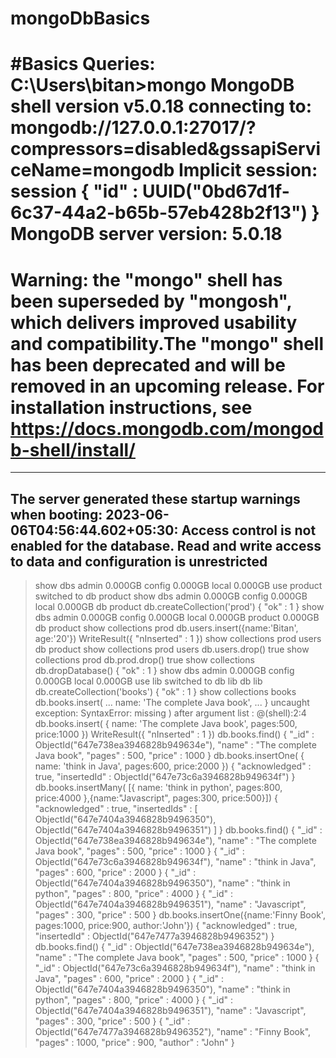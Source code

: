 # mongoDbBasics
#Basics Queries:
C:\Users\bitan>mongo
MongoDB shell version v5.0.18
connecting to: mongodb://127.0.0.1:27017/?compressors=disabled&gssapiServiceName=mongodb
Implicit session: session { "id" : UUID("0bd67d1f-6c37-44a2-b65b-57eb428b2f13") }
MongoDB server version: 5.0.18
================
Warning: the "mongo" shell has been superseded by "mongosh",
which delivers improved usability and compatibility.The "mongo" shell has been deprecated and will be removed in
an upcoming release.
For installation instructions, see
https://docs.mongodb.com/mongodb-shell/install/
================
---
The server generated these startup warnings when booting:
        2023-06-06T04:56:44.602+05:30: Access control is not enabled for the database. Read and write access to data and configuration is unrestricted
---
> show dbs
admin   0.000GB
config  0.000GB
local   0.000GB
> use product
switched to db product
> show dbs
admin   0.000GB
config  0.000GB
local   0.000GB
> db
product
> db.createCollection('prod')
{ "ok" : 1 }
> show dbs
admin    0.000GB
config   0.000GB
local    0.000GB
product  0.000GB
> db
product
> show collections
prod
> db.users.insert({name:'Bitan', age:'20'})
WriteResult({ "nInserted" : 1 })
> show collections
prod
users
> db
product
> show collections
prod
users
> db.users.drop()
true
> show collections
prod
> db.prod.drop()
true
> show collections
> db.dropDatabase()
{ "ok" : 1 }
> show dbs
admin   0.000GB
config  0.000GB
local   0.000GB
> use lib
switched to db lib
> db
lib
> db.createCollection('books')
{ "ok" : 1 }
> show collections
books
> db.books.insert(
... name: 'The complete Java book',
... }
uncaught exception: SyntaxError: missing ) after argument list :
@(shell):2:4
> db.books.insert( { name: 'The complete Java book', pages:500, price:1000 })
WriteResult({ "nInserted" : 1 })
> db.books.find()
{ "_id" : ObjectId("647e738ea3946828b949634e"), "name" : "The complete Java book", "pages" : 500, "price" : 1000 }
> db.books.insertOne( { name: 'think in Java', pages:600, price:2000 })
{
        "acknowledged" : true,
        "insertedId" : ObjectId("647e73c6a3946828b949634f")
}
> db.books.insertMany( [{ name: 'think in python', pages:800, price:4000 },{name:"Javascript", pages:300, price:500}])
{
        "acknowledged" : true,
        "insertedIds" : [
                ObjectId("647e7404a3946828b9496350"),
                ObjectId("647e7404a3946828b9496351")
        ]
}
> db.books.find()
{ "_id" : ObjectId("647e738ea3946828b949634e"), "name" : "The complete Java book", "pages" : 500, "price" : 1000 }
{ "_id" : ObjectId("647e73c6a3946828b949634f"), "name" : "think in Java", "pages" : 600, "price" : 2000 }
{ "_id" : ObjectId("647e7404a3946828b9496350"), "name" : "think in python", "pages" : 800, "price" : 4000 }
{ "_id" : ObjectId("647e7404a3946828b9496351"), "name" : "Javascript", "pages" : 300, "price" : 500 }
> db.books.insertOne({name:'Finny Book', pages:1000, price:900, author:'John'})
{
        "acknowledged" : true,
        "insertedId" : ObjectId("647e7477a3946828b9496352")
}
> db.books.find()
{ "_id" : ObjectId("647e738ea3946828b949634e"), "name" : "The complete Java book", "pages" : 500, "price" : 1000 }
{ "_id" : ObjectId("647e73c6a3946828b949634f"), "name" : "think in Java", "pages" : 600, "price" : 2000 }
{ "_id" : ObjectId("647e7404a3946828b9496350"), "name" : "think in python", "pages" : 800, "price" : 4000 }
{ "_id" : ObjectId("647e7404a3946828b9496351"), "name" : "Javascript", "pages" : 300, "price" : 500 }
{ "_id" : ObjectId("647e7477a3946828b9496352"), "name" : "Finny Book", "pages" : 1000, "price" : 900, "author" : "John" }



